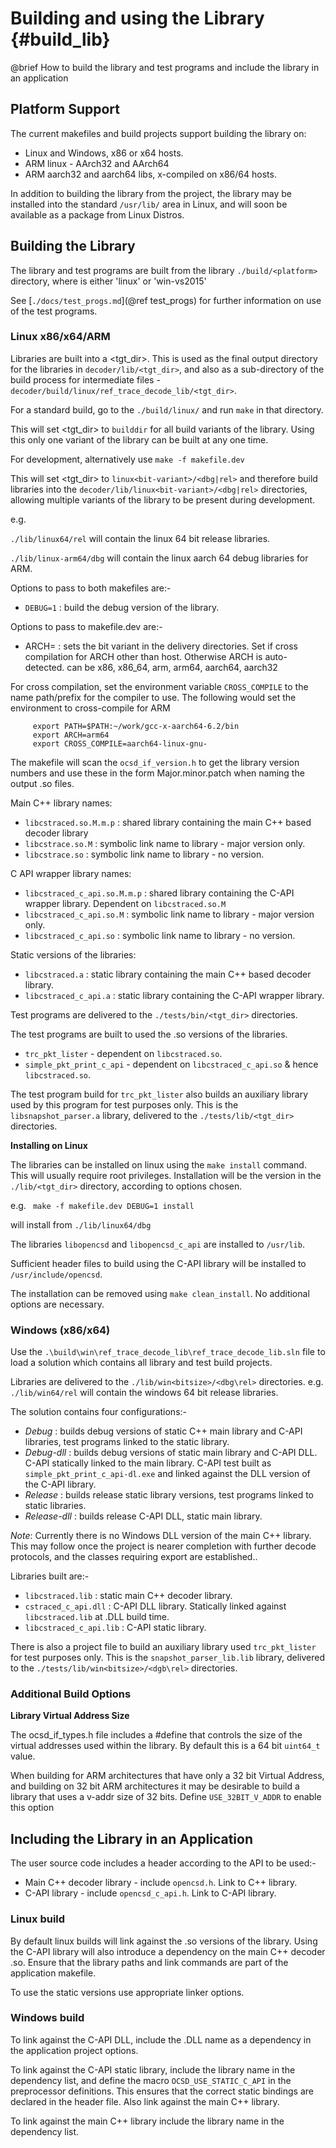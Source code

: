 Building and using the Library   {#build_lib}
==============================

@brief How to build the library and test programs and include the library in an application

Platform Support
----------------

The current makefiles and build projects support building the library on:
 - Linux and Windows, x86 or x64 hosts.
 - ARM linux - AArch32 and AArch64
 - ARM aarch32 and aarch64 libs, x-compiled on x86/64 hosts.

In addition to building the library from the project, the library may be installed into the standard
`/usr/lib/` area in Linux, and will soon be available as a package from Linux Distros.

Building the Library
--------------------

The library and test programs are built from the library `./build/<platform>` directory, where
<platform> is either 'linux' or 'win-vs2015'

See [`./docs/test_progs.md`](@ref test_progs) for further information on use of the test 
programs.

### Linux x86/x64/ARM ###

Libraries are built into a <tgt_dir>. This is used as the final output directory for the
libraries in `decoder/lib/<tgt_dir>`, and also as a sub-directory of the build process for
intermediate files - `decoder/build/linux/ref_trace_decode_lib/<tgt_dir>`.

For a standard build, go to the `./build/linux/` and run `make` in that directory.

This will set <tgt_dir> to `builddir` for all build variants of the library. Using this only one variant of the library can be built at any one time.

For development, alternatively use `make -f makefile.dev`

This will set <tgt_dir> to `linux<bit-variant>/<dbg|rel>` and therefore build libraries into the
`decoder/lib/linux<bit-variant>/<dbg|rel>` directories, allowing multiple variants of the library
to be present during development.

e.g.

`./lib/linux64/rel` will contain the linux 64 bit release libraries.

`./lib/linux-arm64/dbg` will contain the linux aarch 64 debug libraries for ARM.

Options to pass to both makefiles are:-
- `DEBUG=1`   : build the debug version of the library.

Options to pass to makefile.dev are:-
- ARCH=<arch> : sets the bit variant in the delivery directories. Set if cross compilation for ARCH
                other than host. Otherwise ARCH is auto-detected.
                <arch> can be x86, x86_64, arm, arm64, aarch64, aarch32

For cross compilation, set the environment variable `CROSS_COMPILE` to the name path/prefix for the
compiler to use. The following would set the environment to cross-compile for ARM

         export PATH=$PATH:~/work/gcc-x-aarch64-6.2/bin
         export ARCH=arm64
         export CROSS_COMPILE=aarch64-linux-gnu-

The makefile will scan the `ocsd_if_version.h` to get the library version numbers and use these
in the form Major.minor.patch when naming the output .so files.

Main C++ library names:
- `libcstraced.so.M.m.p` : shared library containing the main C++ based decoder library
- `libcstrace.so.M`      : symbolic link name to library - major version only.
- `libcstrace.so`        : symbolic link name to library - no version.

C API wrapper library names:
- `libcstraced_c_api.so.M.m.p` : shared library containing the C-API wrapper library. Dependent on `libcstraced.so.M`
- `libcstraced_c_api.so.M`     : symbolic link name to library - major version only.
- `libcstraced_c_api.so`       : symbolic link name to library - no version.

Static versions of the libraries:
- `libcstraced.a`        : static library containing the main C++ based decoder library.
- `libcstraced_c_api.a`  : static library containing the C-API wrapper library.

Test programs are delivered to the `./tests/bin/<tgt_dir>` directories.

The test programs are built to used the .so versions of the libraries. 
-  `trc_pkt_lister`         - dependent on `libcstraced.so`.
-  `simple_pkt_print_c_api` - dependent on `libcstraced_c_api.so` & hence `libcstraced.so`.

The test program build for `trc_pkt_lister` also builds an auxiliary library used by this program for test purposes only.
This is the `libsnapshot_parser.a` library, delivered to the `./tests/lib/<tgt_dir>` directories.

__Installing on Linux__

The libraries can be installed on linux using the `make install` command. This will usually require root privileges. Installation will be the version in the `./lib/<tgt_dir>` directory, according to options chosen.

e.g.  ` make -f makefile.dev DEBUG=1 install`

will install from `./lib/linux64/dbg`

The libraries `libopencsd` and `libopencsd_c_api` are installed to `/usr/lib`.

Sufficient header files to build using the C-API library will be installed to `/usr/include/opencsd`.

The installation can be removed using `make clean_install`. No additional options are necessary. 


### Windows (x86/x64)  ###

Use the `.\build\win\ref_trace_decode_lib\ref_trace_decode_lib.sln` file to load a solution
which contains all library and test build projects.

Libraries are delivered to the `./lib/win<bitsize>/<dbg\rel>` directories.
e.g. `./lib/win64/rel` will contain the windows 64 bit release libraries.

The solution contains four configurations:-
- *Debug* : builds debug versions of static C++ main library and C-API libraries, test programs linked to the static library.
- *Debug-dll* : builds debug versions of static main library and C-API DLL. C-API statically linked to the main library. 
C-API test built as `simple_pkt_print_c_api-dl.exe` and linked against the DLL version of the C-API library.
- *Release* : builds release static library versions, test programs linked to static libraries.
- *Release-dll* : builds release C-API DLL, static main library.

_Note_: Currently there is no Windows DLL version of the main C++ library. This may follow once
the project is nearer completion with further decode protocols, and the classes requiring export are established..

Libraries built are:-
- `libcstraced.lib` : static main C++ decoder library.
- `cstraced_c_api.dll` : C-API DLL library. Statically linked against `libcstraced.lib` at .DLL build time.
- `libcstraced_c_api.lib` : C-API static library. 

There is also a project file to build an auxiliary library used `trc_pkt_lister` for test purposes only.
This is the `snapshot_parser_lib.lib` library, delivered to the `./tests/lib/win<bitsize>/<dgb\rel>` directories.


### Additional Build Options ###

__Library Virtual Address Size__

The ocsd_if_types.h file includes a #define that controls the size of the virtual addresses 
used within the library. By default this is a 64 bit `uint64_t` value.

When building for ARM architectures that have only a 32 bit Virtual Address, and building on 
32 bit ARM architectures it may be desirable to build a library that uses a v-addr size of 
32 bits. Define `USE_32BIT_V_ADDR` to enable this option


Including the Library in an Application
---------------------------------------

The user source code includes a header according to the API to be used:-

- Main C++ decoder library - include `opencsd.h`. Link to C++ library. 
- C-API library - include `opencsd_c_api.h`. Link to C-API library.

### Linux build ###

By default linux builds will link against the .so versions of the library. Using the C-API library will also
introduce a dependency on the main C++ decoder .so. Ensure that the library paths and link commands are part of the 
application makefile.

To use the static versions use appropriate linker options.

### Windows build ###

To link against the C-API DLL, include the .DLL name as a dependency in the application project options.

To link against the C-API static library, include the library name in the dependency list, and define the macro 
`OCSD_USE_STATIC_C_API` in the preprocessor definitions. This ensures that the correct static bindings are declared in
the header file. Also link against the main C++ library.

To link against the main C++ library include the library name in the dependency list.

